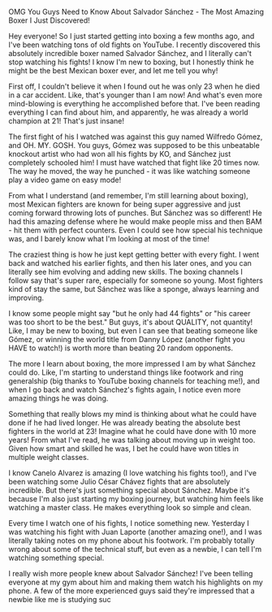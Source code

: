OMG You Guys Need to Know About Salvador Sánchez - The Most Amazing Boxer I Just Discovered!

Hey everyone! So I just started getting into boxing a few months ago, and I've been watching tons of old fights on YouTube. I recently discovered this absolutely incredible boxer named Salvador Sánchez, and I literally can't stop watching his fights! I know I'm new to boxing, but I honestly think he might be the best Mexican boxer ever, and let me tell you why!

First off, I couldn't believe it when I found out he was only 23 when he died in a car accident. Like, that's younger than I am now! And what's even more mind-blowing is everything he accomplished before that. I've been reading everything I can find about him, and apparently, he was already a world champion at 21! That's just insane!

The first fight of his I watched was against this guy named Wilfredo Gómez, and OH. MY. GOSH. You guys, Gómez was supposed to be this unbeatable knockout artist who had won all his fights by KO, and Sánchez just completely schooled him! I must have watched that fight like 20 times now. The way he moved, the way he punched - it was like watching someone play a video game on easy mode!

From what I understand (and remember, I'm still learning about boxing), most Mexican fighters are known for being super aggressive and just coming forward throwing lots of punches. But Sánchez was so different! He had this amazing defense where he would make people miss and then BAM - hit them with perfect counters. Even I could see how special his technique was, and I barely know what I'm looking at most of the time!

The craziest thing is how he just kept getting better with every fight. I went back and watched his earlier fights, and then his later ones, and you can literally see him evolving and adding new skills. The boxing channels I follow say that's super rare, especially for someone so young. Most fighters kind of stay the same, but Sánchez was like a sponge, always learning and improving.

I know some people might say "but he only had 44 fights" or "his career was too short to be the best." But guys, it's about QUALITY, not quantity! Like, I may be new to boxing, but even I can see that beating someone like Gómez, or winning the world title from Danny López (another fight you HAVE to watch!) is worth more than beating 20 random opponents.

The more I learn about boxing, the more impressed I am by what Sánchez could do. Like, I'm starting to understand things like footwork and ring generalship (big thanks to YouTube boxing channels for teaching me!), and when I go back and watch Sánchez's fights again, I notice even more amazing things he was doing.

Something that really blows my mind is thinking about what he could have done if he had lived longer. He was already beating the absolute best fighters in the world at 23! Imagine what he could have done with 10 more years! From what I've read, he was talking about moving up in weight too. Given how smart and skilled he was, I bet he could have won titles in multiple weight classes.

I know Canelo Alvarez is amazing (I love watching his fights too!), and I've been watching some Julio César Chávez fights that are absolutely incredible. But there's just something special about Sánchez. Maybe it's because I'm also just starting my boxing journey, but watching him feels like watching a master class. He makes everything look so simple and clean.

Every time I watch one of his fights, I notice something new. Yesterday I was watching his fight with Juan Laporte (another amazing one!), and I was literally taking notes on my phone about his footwork. I'm probably totally wrong about some of the technical stuff, but even as a newbie, I can tell I'm watching something special.

I really wish more people knew about Salvador Sánchez! I've been telling everyone at my gym about him and making them watch his highlights on my phone. A few of the more experienced guys said they're impressed that a newbie like me is studying suc